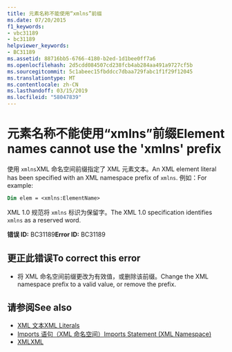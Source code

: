 ```yaml
---
title: 元素名称不能使用“xmlns”前缀
ms.date: 07/20/2015
f1_keywords:
- vbc31189
- bc31189
helpviewer_keywords:
- BC31189
ms.assetid: 88716bb5-6766-4180-b2ed-1d1bee0ff7a6
ms.openlocfilehash: 2d5cdd084507cd238fcb4ab284aa491a9727cf5b
ms.sourcegitcommit: 5c1abeec15fbddcc7dbaa729fabc1f1f29f12045
ms.translationtype: MT
ms.contentlocale: zh-CN
ms.lasthandoff: 03/15/2019
ms.locfileid: "58047839"
---
```

# <a name="element-names-cannot-use-the-xmlns-prefix"></a><span data-ttu-id="9245a-102">元素名称不能使用“xmlns”前缀</span><span class="sxs-lookup"><span data-stu-id="9245a-102">Element names cannot use the 'xmlns' prefix</span></span>
<span data-ttu-id="9245a-103">使用 `xmlns`XML 命名空间前缀指定了 XML 元素文本。</span><span class="sxs-lookup"><span data-stu-id="9245a-103">An XML element literal has been specified with an XML namespace prefix of `xmlns`.</span></span> <span data-ttu-id="9245a-104">例如：</span><span class="sxs-lookup"><span data-stu-id="9245a-104">For example:</span></span>  
  
```vb  
Dim elem = <xmlns:ElementName>  
```  
  
 <span data-ttu-id="9245a-105">XML 1.0 规范将 `xmlns` 标识为保留字。</span><span class="sxs-lookup"><span data-stu-id="9245a-105">The XML 1.0 specification identifies `xmlns` as a reserved word.</span></span>  
  
 <span data-ttu-id="9245a-106">**错误 ID:** BC31189</span><span class="sxs-lookup"><span data-stu-id="9245a-106">**Error ID:** BC31189</span></span>  
  
## <a name="to-correct-this-error"></a><span data-ttu-id="9245a-107">更正此错误</span><span class="sxs-lookup"><span data-stu-id="9245a-107">To correct this error</span></span>  
  
-   <span data-ttu-id="9245a-108">将 XML 命名空间前缀更改为有效值，或删除该前缀。</span><span class="sxs-lookup"><span data-stu-id="9245a-108">Change the XML namespace prefix to a valid value, or remove the prefix.</span></span>  
  
## <a name="see-also"></a><span data-ttu-id="9245a-109">请参阅</span><span class="sxs-lookup"><span data-stu-id="9245a-109">See also</span></span>

- [<span data-ttu-id="9245a-110">XML 文本</span><span class="sxs-lookup"><span data-stu-id="9245a-110">XML Literals</span></span>](../../visual-basic/language-reference/xml-literals/index.md)
- [<span data-ttu-id="9245a-111">Imports 语句（XML 命名空间）</span><span class="sxs-lookup"><span data-stu-id="9245a-111">Imports Statement (XML Namespace)</span></span>](../../visual-basic/language-reference/statements/imports-statement-xml-namespace.md)
- [<span data-ttu-id="9245a-112">XML</span><span class="sxs-lookup"><span data-stu-id="9245a-112">XML</span></span>](../../visual-basic/programming-guide/language-features/xml/index.md)
